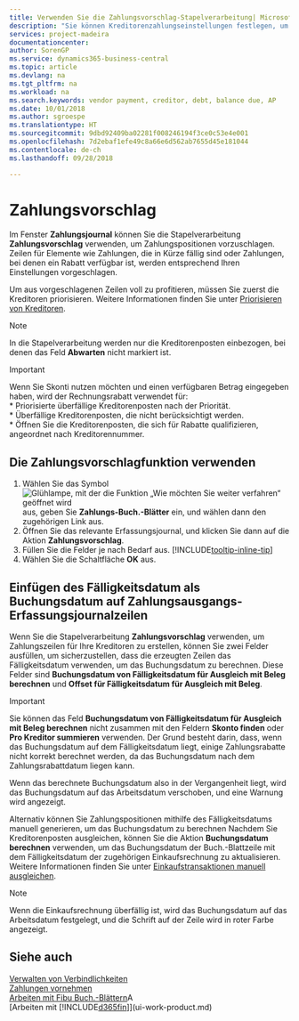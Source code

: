 ```yaml
---
title: Verwenden Sie die Zahlungsvorschlag-Stapelverarbeitung| Microsoft Docs
description: "Sie können Kreditorenzahlungseinstellungen festlegen, um Vorschläge zu erhalten oder damit für Zahlungen, die in Kürze fällig sind, oder denen ein Rabatt verfügbar ist."
services: project-madeira
documentationcenter: 
author: SorenGP
ms.service: dynamics365-business-central
ms.topic: article
ms.devlang: na
ms.tgt_pltfrm: na
ms.workload: na
ms.search.keywords: vendor payment, creditor, debt, balance due, AP
ms.date: 10/01/2018
ms.author: sgroespe
ms.translationtype: HT
ms.sourcegitcommit: 9dbd92409ba02281f008246194f3ce0c53e4e001
ms.openlocfilehash: 7d2ebaf1efe49c8a66e6d562ab7655d45e181044
ms.contentlocale: de-ch
ms.lasthandoff: 09/28/2018

---
```

# <a name="suggest-vendor-payments"></a>Zahlungsvorschlag
Im Fenster **Zahlungsjournal** können Sie die Stapelverarbeitung **Zahlungsvorschlag** verwenden, um Zahlungspositionen vorzuschlagen. Zeilen für Elemente wie Zahlungen, die in Kürze fällig sind oder Zahlungen, bei denen ein Rabatt verfügbar ist, werden entsprechend Ihren Einstellungen vorgeschlagen.

Um aus vorgeschlagenen Zeilen voll zu profitieren, müssen Sie zuerst die Kreditoren priorisieren. Weitere Informationen finden Sie unter [Priorisieren von Kreditoren](purchasing-how-prioritize-vendors.md).  

> [!NOTE]  
> In die Stapelverarbeitung werden nur die Kreditorenposten einbezogen, bei denen das Feld **Abwarten** nicht markiert ist.  

> [!IMPORTANT]  
>   Wenn Sie Skonti nutzen möchten und einen verfügbaren Betrag eingegeben haben, wird der Rechnungsrabatt verwendet für:  
    * Priorisierte überfällige Kreditorenposten nach der Priorität.   
    * Überfällige Kreditorenposten, die nicht berücksichtigt werden.  
    * Öffnen Sie die Kreditorenposten, die sich für Rabatte qualifizieren, angeordnet nach Kreditorennummer.  

## <a name="to-use-the-suggest-vendor-payments-function"></a>Die Zahlungsvorschlagfunktion verwenden
1. Wählen Sie das Symbol ![Glühlampe, mit der die Funktion „Wie möchten Sie weiter verfahren“ geöffnet wird](media/ui-search/search_small.png "Wie möchten Sie weiter verfahren?") aus, geben Sie **Zahlungs-Buch.-Blätter** ein, und wählen dann den zugehörigen Link aus.  
2. Öffnen Sie das relevante Erfassungsjournal, und klicken Sie dann auf die Aktion **Zahlungsvorschlag**.  
3. Füllen Sie die Felder je nach Bedarf aus. [!INCLUDE[tooltip-inline-tip](includes/tooltip-inline-tip_md.md)]  
4. Wählen Sie die Schaltfläche **OK** aus.  

## <a name="to-insert-the-due-date-as-posting-date-on-payment-journal-lines"></a>Einfügen des Fälligkeitsdatum als Buchungsdatum auf Zahlungsausgangs-Erfassungsjournalzeilen
Wenn Sie die Stapelverarbeitung **Zahlungsvorschlag** verwenden, um Zahlungszeilen für Ihre Kreditoren zu erstellen, können Sie zwei Felder ausfüllen, um sicherzustellen, dass die erzeugten Zeilen das Fälligkeitsdatum verwenden, um das Buchungsdatum zu berechnen. Diese Felder sind **Buchungsdatum von Fälligkeitsdatum für Ausgleich mit Beleg berechnen** und **Offset für Fälligkeitsdatum für Ausgleich mit Beleg**.  

> [!IMPORTANT]  
>   Sie können das Feld **Buchungsdatum von Fälligkeitsdatum für Ausgleich mit Beleg berechnen** nicht zusammen mit den Feldern **Skonto finden** oder **Pro Kreditor summieren** verwenden. Der Grund besteht darin, dass, wenn das Buchungsdatum auf dem Fälligkeitsdatum liegt, einige Zahlungsrabatte nicht korrekt berechnet werden, da das Buchungsdatum nach dem Zahlungsrabattdatum liegen kann.  

Wenn das berechnete Buchungsdatum also in der Vergangenheit liegt, wird das Buchungsdatum auf das Arbeitsdatum verschoben, und eine Warnung wird angezeigt.  

Alternativ können Sie Zahlungspositionen mithilfe des Fälligkeitsdatums manuell generieren, um das Buchungsdatum zu berechnen Nachdem Sie Kreditorenposten ausgleichen, können Sie die Aktion **Buchungsdatum berechnen**  verwenden, um das Buchungsdatum der Buch.-Blattzeile mit dem Fälligkeitsdatum der zugehörigen Einkaufsrechnung zu aktualisieren. Weitere Informationen finden Sie unter [Einkaufstransaktionen manuell ausgleichen](payables-how-apply-purchase-transactions-manually.md).  

> [!NOTE]  
>   Wenn die Einkaufsrechnung überfällig ist, wird das Buchungsdatum auf das Arbeitsdatum festgelegt, und die Schrift auf der Zeile wird in roter Farbe angezeigt.  

## <a name="see-also"></a>Siehe auch
[Verwalten von Verbindlichkeiten](payables-manage-payables.md)  
[Zahlungen vornehmen](payables-make-payments.md)  
[Arbeiten mit Fibu Buch.-Blättern](ui-work-general-journals.md)A  
[Arbeiten mit [!INCLUDE[d365fin](includes/d365fin_md.md)]](ui-work-product.md)  


